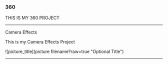 ### 360 

THIS IS MY 360 PROJECT

<script src="//360.vizor.io/scripts/embed.js" data-vizorurl="https://360.vizor.io/embed/v/bjyjw" ></script>

***

Camera Effects

This is my Camera Effects Project

![picture_title](picture filename?raw=true "Optional Title")

***
